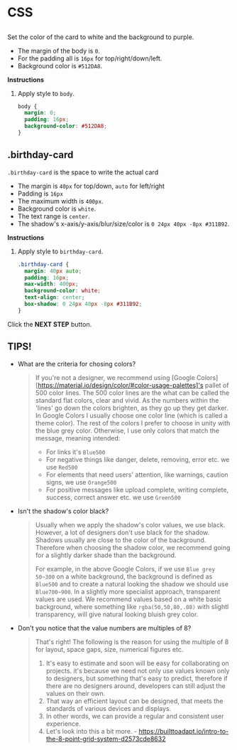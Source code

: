 # CSS
## <body>
Set the color of the card to white and the background to purple.

* The margin of the body is `0`.
* For the padding all is `16px` for top/right/down/left.
* Background color is `#512DA8`.

**Instructions**
1. Apply style to `body`. 
    ```css
    body {
      margin: 0;
      padding: 16px;
      background-color: #512DA8;
    }
    ```



## .birthday-card
`.birthday-card` is the space to write the actual card

* The margin is `40px` for top/down, `auto` for left/right
* Padding is `16px`
* The maximum width is `400px`.
* Background color is `white`.
* The text range is `center`.
* The shadow's x-axis/y-axis/blur/size/color is `0 24px 40px -8px #311B92`.

**Instructions**
1. Apply style to `birthday-card`.
    ```css
    .birthday-card {
      margin: 40px auto;
      padding: 16px;
      max-width: 400px;
      background-color: white;
      text-align: center;
      box-shadow: 0 24px 40px -8px #311B92;
    }
    ```



Click the **NEXT STEP** button.



## TIPS!
* What are the criteria for chosing colors? 
    > If you're not a designer, we recommend using [Google Colors][https://material.io/design/color/#color-usage-palettes]'s pallet of 500 color lines. The 500 color lines are the what can be called the standard flat colors, clear and vivid. As the numbers within the 'lines' go down the colors brighten, as they go up they get darker. 
    > In Google Colors I usually choose one color line (which is called a theme color). The rest of the colors I prefer to choose in unity with the blue grey color. Otherwise, I use only colors that match the message, meaning intended:
    >
    > - For links it's `Blue500`
    > - For negative things like danger, delete, removing, error etc. we use `Red500`
    > - For elements that need users' attention, like warnings, caution signs, we use `Orange500`
    > - For positive messages like upload complete, writing complete, success, correct answer etc. we use `Green500`
* Isn't the shadow's color black?

    > Usually when we apply the shadow's color values, we use black. However, a lot of designers don't use black for the shadow. Shadows usually are close to the color of the background. Therefore when choosing the shadow color, we recommend going for a slightly darker shade than the background. 
    >
    > For example, in the above Google Colors, if we use `Blue grey 50~300` on a white background, the background is defined as `Blue500` and to create a natural looking the shadow we should use `Blue700~900`. In a slightly more specialist approach, transparent values are used. We recommend values based on a white basic background, where something like `rgba(50,50,80,.08)` with slightl transparency, will give natural looking bluish grey color. 
* Don't you notice that the value numbers are multiples of 8?
    > That's right! The following is the reason for using the multiple of 8 for layout, space gaps, size, numerical figures etc.
    > 1. It's easy to estimate and soon will be easy for collaborating on projects. it's because we need not only use values known only to designers, but something that's easy to predict, therefore if there are no designers around, developers can still adjust the values on their own. 
    > 2. That way an efficient layout can be designed, that meets the standards of various devices and displays. 
    > 3. In other words, we can provide a regular and consistent user experience. 
    > 4. Let's look into this a bit more.  - https://builttoadapt.io/intro-to-the-8-point-grid-system-d2573cde8632